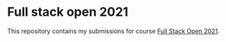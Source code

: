 # Full stack open 2021

This repository contains my submissions for course [Full Stack Open 2021](https://fullstackopen.com/en).

